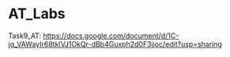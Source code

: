 # AT_Labs
Task9_AT: https://docs.google.com/document/d/1C-jq_VAWayIr68tkIVJ1OkQr-dBb4Guxph2d0F3jjoc/edit?usp=sharing

